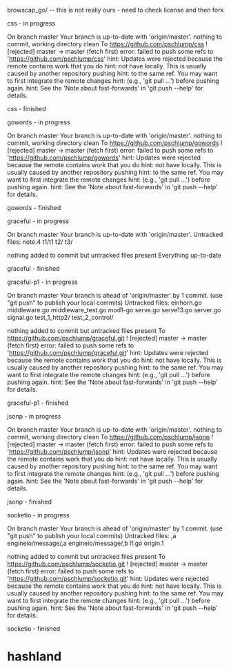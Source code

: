 browscap_go/ -- this is not really ours - need to check license and then fork

css - in progress

On branch master
Your branch is up-to-date with 'origin/master'.
nothing to commit, working directory clean
To https://github.com/pschlump/css
 ! [rejected]        master -> master (fetch first)
error: failed to push some refs to 'https://github.com/pschlump/css'
hint: Updates were rejected because the remote contains work that you do
hint: not have locally. This is usually caused by another repository pushing
hint: to the same ref. You may want to first integrate the remote changes
hint: (e.g., 'git pull ...') before pushing again.
hint: See the 'Note about fast-forwards' in 'git push --help' for details.

css - finished


gowords - in progress

On branch master
Your branch is up-to-date with 'origin/master'.
nothing to commit, working directory clean
To https://github.com/pschlump/gowords
 ! [rejected]        master -> master (fetch first)
error: failed to push some refs to 'https://github.com/pschlump/gowords'
hint: Updates were rejected because the remote contains work that you do
hint: not have locally. This is usually caused by another repository pushing
hint: to the same ref. You may want to first integrate the remote changes
hint: (e.g., 'git pull ...') before pushing again.
hint: See the 'Note about fast-forwards' in 'git push --help' for details.

gowords - finished


graceful - in progress

On branch master
Your branch is up-to-date with 'origin/master'.
Untracked files:
	note.4
	t1/t1
	t2/
	t3/

nothing added to commit but untracked files present
Everything up-to-date

graceful - finished


graceful-p1 - in progress

On branch master
Your branch is ahead of 'origin/master' by 1 commit.
  (use "git push" to publish your local commits)
Untracked files:
	einhorn.go
	middleware.go
	middleware_test.go
	mod1-go
	serve.go
	serve13.go
	server.go
	signal.go
	test_1_http2/
	test_2_control/

nothing added to commit but untracked files present
To https://github.com/pschlump/graceful.git
 ! [rejected]        master -> master (fetch first)
error: failed to push some refs to 'https://github.com/pschlump/graceful.git'
hint: Updates were rejected because the remote contains work that you do
hint: not have locally. This is usually caused by another repository pushing
hint: to the same ref. You may want to first integrate the remote changes
hint: (e.g., 'git pull ...') before pushing again.
hint: See the 'Note about fast-forwards' in 'git push --help' for details.

graceful-p1 - finished


jsonp - in progress

On branch master
Your branch is up-to-date with 'origin/master'.
nothing to commit, working directory clean
To https://github.com/pschlump/jsonp
 ! [rejected]        master -> master (fetch first)
error: failed to push some refs to 'https://github.com/pschlump/jsonp'
hint: Updates were rejected because the remote contains work that you do
hint: not have locally. This is usually caused by another repository pushing
hint: to the same ref. You may want to first integrate the remote changes
hint: (e.g., 'git pull ...') before pushing again.
hint: See the 'Note about fast-forwards' in 'git push --help' for details.

jsonp - finished


socketio - in progress

On branch master
Your branch is ahead of 'origin/master' by 1 commit.
  (use "git push" to publish your local commits)
Untracked files:
	,a
	engineio/message/,a
	engineio/message/,b
	lf.go
	origin.1

nothing added to commit but untracked files present
To https://github.com/pschlump/socketio.git
 ! [rejected]        master -> master (fetch first)
error: failed to push some refs to 'https://github.com/pschlump/socketio.git'
hint: Updates were rejected because the remote contains work that you do
hint: not have locally. This is usually caused by another repository pushing
hint: to the same ref. You may want to first integrate the remote changes
hint: (e.g., 'git pull ...') before pushing again.
hint: See the 'Note about fast-forwards' in 'git push --help' for details.

socketio - finished


# hashland
